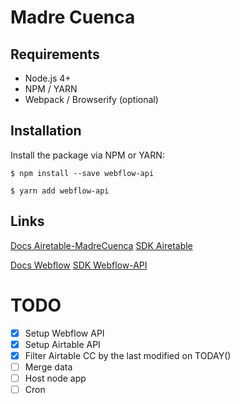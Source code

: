 # Madre Cuenca

## Requirements

* Node.js 4+
* NPM / YARN
* Webpack / Browserify (optional)

## Installation

Install the package via NPM or YARN:

```shell
$ npm install --save webflow-api

$ yarn add webflow-api
```

## Links

[Docs Airetable-MadreCuenca](https://airtable.com/appwF7020jRFGCAly/api/docs#javascript/introduction)
[SDK Airetable](https://github.com/Airtable/airtable.js)

[Docs Webflow](https://developers.webflow.com/)
[SDK Webflow-API](https://github.com/webflow/js-webflow-api/issues)


# TODO

- [x] Setup Webflow API
- [x] Setup Airtable API
- [x] Filter Airtable CC by the last modified on TODAY()
- [ ] Merge data
- [ ] Host node app
- [ ] Cron 